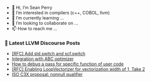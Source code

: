 - 👋 Hi, I’m Sean Perry
- 👀 I’m interested in compilers (c++, COBOL, llvm)
- 🌱 I’m currently learning ...
- 💞️ I’m looking to collaborate on ...
- 📫 How to reach me ...

<!---
s66perry/s66perry is a ✨ special ✨ repository because its `README.md` (this file) appears on your GitHub profile.
You can click the Preview link to take a look at your changes.
--->
### 📕 Latest LLVM Discourse Posts

<!-- DISCOURSE-LLVM:START -->
- [[RFC] Add std.switch and scf.switch](https://discourse.llvm.org/t/rfc-add-std-switch-and-scf-switch/3090?page=2#post_25)
- [Integration with ABC optimizer](https://discourse.llvm.org/t/integration-with-abc-optimizer/65264#post_4)
- [How to debug a pass for specific function of user code](https://discourse.llvm.org/t/how-to-debug-a-pass-for-specific-function-of-user-code/65936#post_3)
- [[RFC] Enabling LoopVectorizer for vectorization width of 1, Take 2](https://discourse.llvm.org/t/rfc-enabling-loopvectorizer-for-vectorization-width-of-1-take-2/65985#post_2)
- [ISO C3X proposal: nonnull qualifier](https://discourse.llvm.org/t/iso-c3x-proposal-nonnull-qualifier/59269?page=5#post_92)
<!-- DISCOURSE-LLVM:END -->
